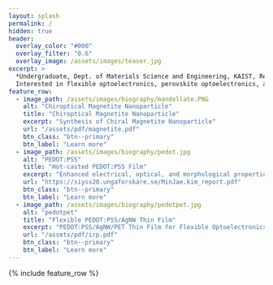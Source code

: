 ```yaml
---
layout: splash
permalink: /
hidden: true
header:
  overlay_color: "#000"
  overlay_filter: "0.6"
  overlay_image: /assets/images/teaser.jpg
excerpt: >
  *Undergraduate, Dept. of Materials Science and Engineering, KAIST, Republic of Korea.*<br />
  Interested in flexible optoelectronics, perovskite optoelectronics, and nanomaterial synthesis and applications
feature_row:
  - image_path: /assets/images/biography/mandellate.PNG
    alt: "Chiroptical Magnetite Nanoparticle"
    title: "Chiroptical Magnetite Nanoparticle"
    excerpt: "Synthesis of Chiral Magnetite Nanoparticle"
    url: "/assets/pdf/magnetite.pdf"
    btn_class: "btn--primary"
    btn_label: "Learn more"
  - image_path: /assets/images/biography/pedot.jpg
    alt: "PEDOT:PSS"
    title: "Hot-casted PEDOT:PSS Film"
    excerpt: "Enhanced electrical, optical, and morphological properties of PEDOT:PSS thin film via application of hot-casting"
    url: "https://siyss20.ungaforskare.se/MinJae.kim_report.pdf"
    btn_class: "btn--primary"
    btn_label: "Learn more"
  - image_path: /assets/images/biography/pedotpet.jpg
    alt: "pedotpet"
    title: "Flexible PEDOT:PSS/AgNW Thin Film"
    excerpt: "PEDOT:PSS/AgNW/PET Thin Film for Flexible Optoelectronics Applications"
    url: "/assets/pdf/irp.pdf"
    btn_class: "btn--primary"
    btn_label: "Learn more"      
---
```



{% include feature_row %}
